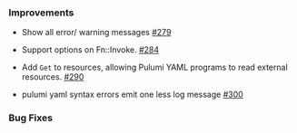 ### Improvements

- Show all error/ warning messages
  [#279](https://github.com/pulumi/pulumi-yaml/pull/279)
  
- Support options on Fn::Invoke.
  [#284](https://github.com/pulumi/pulumi-yaml/pull/284)

- Add `Get` to resources, allowing Pulumi YAML programs to read external resources.
  [#290](https://github.com/pulumi/pulumi-yaml/pull/290)
  
- pulumi yaml syntax errors emit one less log message
  [#300](https://github.com/pulumi/pulumi-yaml/pull/300)

### Bug Fixes
